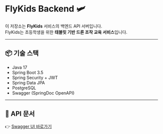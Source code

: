 # FlyKids Backend 🛩️

이 저장소는 **FlyKids** 서비스의 백엔드 API 서버입니다.  
FlyKids는 초등학생을 위한 **태블릿 기반 드론 조작 교육 서비스**입니다.

---

## 📦 기술 스택

- Java 17
- Spring Boot 3.5
- Spring Security + JWT
- Spring Data JPA
- PostgreSQL
- Swagger (SpringDoc OpenAPI)

---

## 📄 API 문서

👉 [Swagger UI 바로가기](http://54.180.86.193:8080/swagger-ui/index.html)

